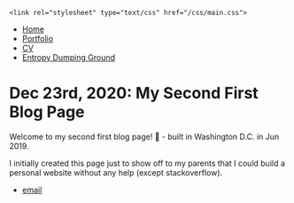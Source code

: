<html>
<head>
    <title>My First Blog Page</title>

    <link rel="stylesheet" type="text/css" href="/css/main.css">

</head>


  <body>
    <nav>
<ul>
<li><a href="/">Home</a></li>
<li><a href="/portfolio">Portfolio</a></li>
<li><a href="/cv">CV</a></li>
<li><a href="/entropy">Entropy Dumping Ground</a></li>
</ul>
    </nav>
<div class="container">
<h1> Dec 23rd, 2020: My Second First Blog Page</h1>


<div class="post">
<p>Welcome to my second first blog page! 🎉 - built in Washington D.C. in Jun 2019. </p>

<p>I initially created this page just to show off to my parents that I could build a personal website without any help (except stackoverflow).  </p>



</div>


</div>

  <footer>
   <ul>
   <li><a href="jiguangl@uchicago.edu">email</a></li>
   </ul>
  </footer>
  </body>

</html>
